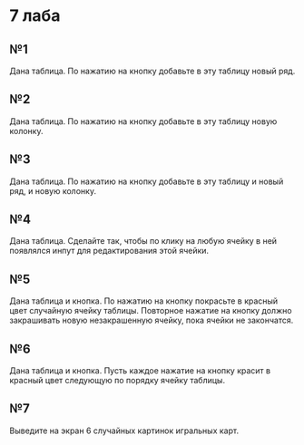 # 7 лаба

## №1
Дана таблица. По нажатию на кнопку добавьте в эту таблицу новый ряд.

## №2
Дана таблица. По нажатию на кнопку добавьте в эту таблицу новую колонку.

## №3
Дана таблица. По нажатию на кнопку добавьте в эту таблицу и новый ряд, и новую колонку.

## №4
Дана таблица. Сделайте так, чтобы по клику на любую ячейку в ней появлялся инпут для редактирования этой ячейки.

## №5
Дана таблица и кнопка. По нажатию на кнопку покрасьте в красный цвет случайную ячейку таблицы. Повторное нажатие на кнопку должно закрашивать новую незакрашенную ячейку, пока ячейки не закончатся.

## №6
Дана таблица и кнопка. Пусть каждое нажатие на кнопку красит в красный цвет следующую по порядку ячейку таблицы.

## №7
Выведите на экран 6 случайных картинок игральных карт.